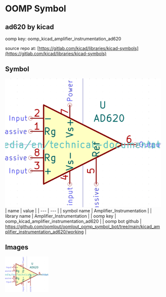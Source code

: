 # OOMP Symbol  
## ad620  by kicad  
  
oomp key: oomp_kicad_amplifier_instrumentation_ad620  
  
source repo at: [https://gitlab.com/kicad/libraries/kicad-symbols](https://gitlab.com/kicad/libraries/kicad-symbols)  
## Symbol  
  
[![working.png](working_600.png)](working.png)  
| name | value | 
| --- | --- | 
| symbol name | Amplifier_Instrumentation | 
| library name | Amplifier_Instrumentation | 
| oomp key | oomp_kicad_amplifier_instrumentation_ad620 | 
| oomp bot github | https://github.com/oomlout/oomlout_oomp_symbol_bot/tree/main/kicad_amplifier_instrumentation_ad620/working | 
## Images  
  
[![working.png](working_140.png)](working.png)  
